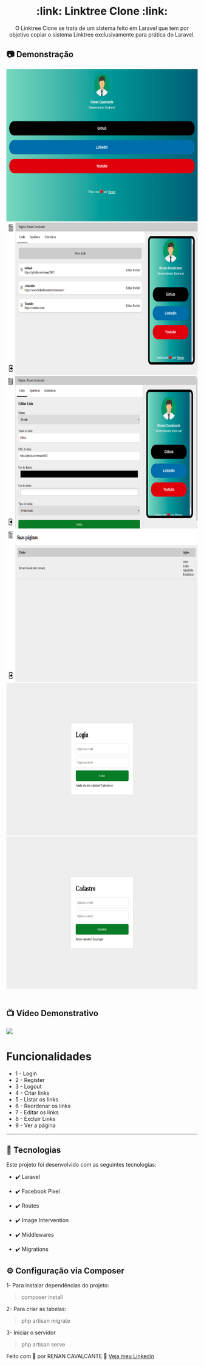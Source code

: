 <h1 align="center">:link: Linktree Clone :link:</h1>

<p align="center">O Linktree Clone se trata de um sistema feito em Laravel que tem por objetivo copiar o sistema Linktree exclusivamente para prática do Laravel.</p>

## :camera: Demonstração

<div align="center" >
  <img src="./git_img/page.png" height="400">
  <img src="./git_img/links.png" height="400">
  <img src="./git_img/edit_link.png" height="400">
  <img src="./git_img/my_pages.png" height="400">
  <img src="./git_img/login.png" height="400">
  <img src="./git_img/register.png" height="400">
</div><br/>

## :tv: Video Demonstrativo

<a href="">
  <img src="link video demonstrativo"/>
</a>

# Funcionalidades

 - 1 - Login
 - 2 - Register
 - 3 - Logout
 - 4 - Criar links
 - 5 - Listar os links
 - 6 - Reordenar os links
 - 7 - Editar os links
 - 8 - Excluir Links
 - 9 - Ver a página

---

## 🚀 Tecnologias

Este projeto foi desenvolvido com as seguintes tecnologias:


- ✔️ Laravel

- ✔️ Facebook Pixel

- ✔️ Routes

- ✔️ Image Intervention

- ✔️ Middlewares

- ✔️ Migrations


## ⚙ Configuração via Composer

1- Para instalar dependências do projeto:
> composer install

2- Para criar as tabelas:
> php artisan migrate

3- Iniciar o servidor
> php artisan serve



Feito com 💜 por RENAN CAVALCANTE 👋 [Veja meu Linkedin](https://www.linkedin.com/in/renanweb/)
<br>
